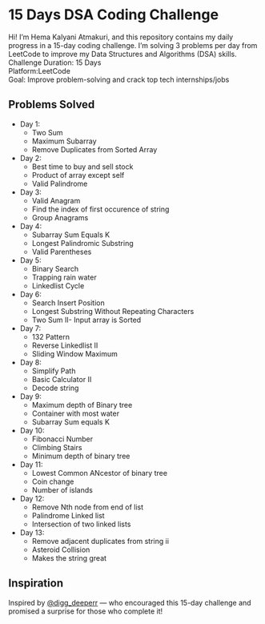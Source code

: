 
# 15 Days DSA Coding Challenge 

Hi! I’m Hema Kalyani Atmakuri, and this repository contains my daily progress in a 15-day coding challenge. I’m solving 3 problems per day from LeetCode to improve my Data Structures and Algorithms (DSA) skills.
Challenge Duration: 15 Days  
Platform:LeetCode  
Goal: Improve problem-solving and crack top tech internships/jobs

##  Problems Solved
- Day 1:
  - Two Sum
  - Maximum Subarray
  - Remove Duplicates from Sorted Array
- Day 2:
  - Best time to buy and sell stock
  - Product of array except self
  - Valid Palindrome
- Day 3:
  - Valid Anagram
  - Find the index of first occurence of string
  - Group Anagrams
- Day 4:
  - Subarray Sum Equals K
  - Longest Palindromic Substring
  - Valid Parentheses
- Day 5:
  - Binary Search
  - Trapping rain water
  - Linkedlist Cycle
- Day 6:
  - Search Insert Position
  - Longest Substring Without Repeating Characters
  - Two Sum II- Input array is Sorted
- Day 7:
  - 132 Pattern
  - Reverse Linkedlist II
  - Sliding Window Maximum
- Day 8:
  - Simplify Path
  - Basic Calculator II
  - Decode string
- Day 9:
  - Maximum depth of Binary tree
  - Container with most water
  - Subarray Sum equals K
- Day 10:
  - Fibonacci Number
  - Climbing Stairs
  - Minimum depth of binary tree
- Day 11:
  - Lowest Common ANcestor of binary tree
  - Coin change
  - Number of islands
- Day 12:
  - Remove Nth node from end of list
  - Palindrome Linked list
  - Intersection of two linked lists
- Day 13:
  -  Remove adjacent duplicates from string ii
  -  Asteroid Collision
  -  Makes the string great 
##  Inspiration
Inspired by [@digg_deeperr](https://github.com/Tejoooo) — who encouraged this 15-day challenge and promised a surprise for those who complete it!



